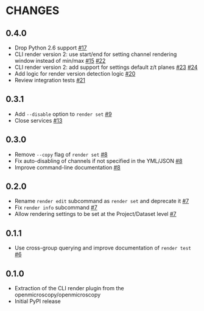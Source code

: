 CHANGES
=======


0.4.0
-----

*   Drop Python 2.6 support
    [#17](https://github.com/ome/omero-cli-render/pull/17)
*   CLI render version 2: use start/end for setting channel rendering window
    instead of min/max [#15](https://github.com/ome/omero-cli-render/pull/15)
    [#22](https://github.com/ome/omero-cli-render/pull/22)
*   CLI render version 2: add support for settings default z/t planes
    [#23](https://github.com/ome/omero-cli-render/pull/23)
    [#24](https://github.com/ome/omero-cli-render/pull/24)
*   Add logic for render version detection logic
    [#20](https://github.com/ome/omero-cli-render/pull/20)
*   Review integration tests
    [#21](https://github.com/ome/omero-cli-render/pull/21)


0.3.1
-----

* Add `--disable` option to `render set` [#9](https://github.com/ome/omero-cli-render/pull/9)
* Close services [#13](https://github.com/ome/omero-cli-render/pull/13)

0.3.0
-----

* Remove `--copy` flag of `render set` [#8](https://github.com/ome/omero-cli-render/pull/8)
* Fix auto-disabling of channels if not specified in the YML/JSON [#8](https://github.com/ome/omero-cli-render/pull/8)
* Improve command-line documentation [#8](https://github.com/ome/omero-cli-render/pull/8)

0.2.0
-----

* Rename `render edit` subcommand as `render set` and deprecate it [#7](https://github.com/ome/omero-cli-render/pull/7)
* Fix `render info` subcommand [#7](https://github.com/ome/omero-cli-render/pull/7)
* Allow rendering settings to be set at the Project/Dataset level [#7](https://github.com/ome/omero-cli-render/pull/7)

0.1.1
-----

* Use cross-group querying and improve documentation of `render test` [#6](https://github.com/ome/omero-cli-render/pull/6)

0.1.0
-----

* Extraction of the CLI render plugin from the openmicroscopy/openmicroscopy
* Initial PyPI release
